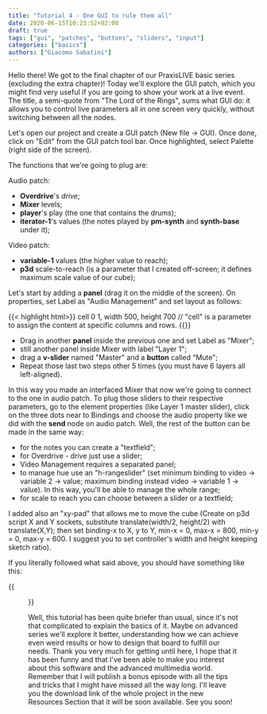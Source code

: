 ```yaml
---
title: "Tutorial 4 - One GUI to rule them all"
date: 2020-06-15T10:23:52+02:00
draft: true
tags: ["gui", "patches", "buttons", "sliders", "input"]
categories: ["basics"]
authors: ["Giacomo Sabatini"]
---
```


Hello there! We got to the final chapter of our PraxisLIVE basic series (excluding the extra chapter)! Today we'll explore the GUI patch, which you might find very useful if you are going to show your work at a live event. The title, a semi-quote from "The Lord of the Rings", sums what GUI do: it allows you to control live parameters all in one screen very quickly, without switching between all the nodes.

Let's open our project and create a GUI patch (New file -> GUI). Once done, click on "Edit" from the GUI patch tool bar. Once highlighted, select Palette (right side of the screen).

The functions that we're going to plug are:

Audio patch:

- **Overdrive**'s _drive_;
- **Mixer** levels;
- **player**'s play (the one that contains the drums);
- **iterator-1**'s values (the notes played by **pm-synth** and **synth-base** under it);

Video patch:

- **variable-1** values (the higher value to reach);
- **p3d** scale-to-reach (is a parameter that I created off-screen; it defines maximum scale value of our cube);


Let's start by adding a __panel__ (drag it on the middle of the screen). On properties, set Label as "Audio Management" and set layout as follows:

{{< highlight html>}}
cell 0 1, width 500, height 700
// "cell" is a parameter to assign the content at specific columns and rows.
 {{</highlight>}}

- Drag in another __panel__ inside the previous one and set Label as "Mixer";
- still another panel inside Mixer with label "Layer 1";
- drag a __v-slider__ named "Master" and a __button__ called "Mute";
- Repeat those last two steps other 5 times (you must have 6 layers all left-aligned).

In this way you made an interfaced Mixer that now we're going to connect to the one in audio patch. To plug those sliders to their respective parameters, go to the element properties (like Layer 1 master slider), click on the three dots near to Bindings and choose the audio property like we did with the **send** node on audio patch. Well, the rest of the button can be made in the same way:

- for the notes you can create a "textfield";
- for Overdrive - drive just use a slider;
- Video Management requires a separated panel;
- to manage hue use an "h-rangeslider" (set minimum binding to video -> variable 2 -> value; maximum binding instead video -> variable 1 -> value). In this way, you'll be able to manage the whole range;
-  for scale to reach you can choose between a slider or a textfield;

I added also an "xy-pad" that allows me to move the cube (Create on p3d script X and Y sockets, substitute translate(width/2, height/2) with translate(X,Y); then set binding-x to X, y to Y, min-x = 0, max-x = 800, min-y = 0, max-y = 600. I suggest you to set controller's width and height keeping sketch ratio).

If you literally followed what said above, you should have something like this:

{{<figure src="/imgs/4-OneGUItoRuleThemAll/final-gui.png" alt="" >}}

Well, this tutorial has been quite briefer than usual, since it's not that complicated to explain the basics of it. Maybe on advanced series we'll explore it better, understanding how we can achieve even weird results or how to design that board to fulfill our needs. Thank you very much for getting until here, I hope that it has been funny and that I've been able to make you interest about this software and the advanced multimedia world. Remember that I will publish a bonus episode with all the tips and tricks that I might have missed all the way long. I'll leave you the download link of the whole project in the new Resources Section that it will be soon available. See you soon!
